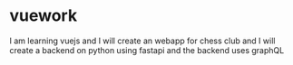 # vuework

I am learning vuejs and I will create an webapp for chess club and I will create a backend on python using fastapi
and the backend uses graphQL
